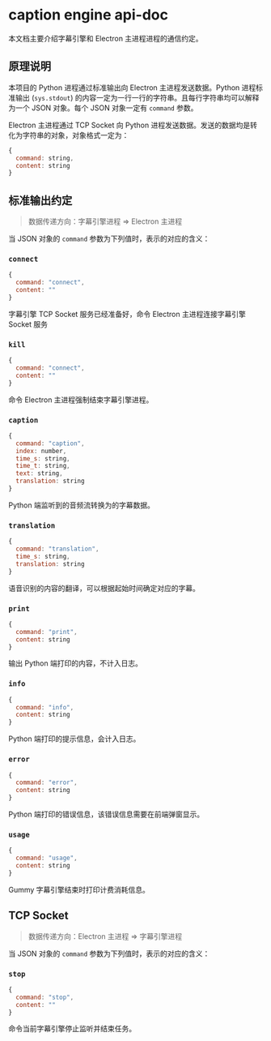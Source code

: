 # caption engine api-doc

本文档主要介绍字幕引擎和 Electron 主进程进程的通信约定。

## 原理说明

本项目的 Python 进程通过标准输出向 Electron 主进程发送数据。Python 进程标准输出 (`sys.stdout`) 的内容一定为一行一行的字符串。且每行字符串均可以解释为一个 JSON 对象。每个 JSON 对象一定有 `command` 参数。

Electron 主进程通过 TCP Socket 向 Python 进程发送数据。发送的数据均是转化为字符串的对象，对象格式一定为：

```js
{
  command: string,
  content: string
}
```

## 标准输出约定

> 数据传递方向：字幕引擎进程 => Electron 主进程

当 JSON 对象的 `command` 参数为下列值时，表示的对应的含义：

### `connect`

```js
{
  command: "connect",
  content: ""
}
```

字幕引擎 TCP Socket 服务已经准备好，命令 Electron 主进程连接字幕引擎 Socket 服务

### `kill`

```js
{
  command: "connect",
  content: ""
}
```

命令 Electron 主进程强制结束字幕引擎进程。

### `caption`

```js
{
  command: "caption",
  index: number,
  time_s: string,
  time_t: string,
  text: string,
  translation: string
}
```

Python 端监听到的音频流转换为的字幕数据。

### `translation`

```js
{
  command: "translation",
  time_s: string,
  translation: string
}
```

语音识别的内容的翻译，可以根据起始时间确定对应的字幕。

### `print`

```js
{
  command: "print",
  content: string
}
```

输出 Python 端打印的内容，不计入日志。

### `info`

```js
{
  command: "info",
  content: string
}
```

Python 端打印的提示信息，会计入日志。

### `error`

```js
{
  command: "error",
  content: string
}
```

Python 端打印的错误信息，该错误信息需要在前端弹窗显示。

### `usage`

```js
{
  command: "usage",
  content: string
}
```

Gummy 字幕引擎结束时打印计费消耗信息。

## TCP Socket

> 数据传递方向：Electron 主进程 => 字幕引擎进程

当 JSON 对象的 `command` 参数为下列值时，表示的对应的含义：

### `stop`

```js
{
  command: "stop",
  content: ""
}
```

命令当前字幕引擎停止监听并结束任务。